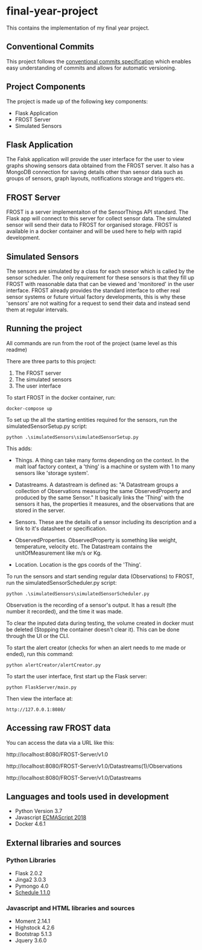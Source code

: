 # final-year-project

This contains the implementation of my final year project.

## Conventional Commits

This project follows the [conventional commits specification](https://www.conventionalcommits.org/en/v1.0.0-beta.2/) which enables easy understanding of commits and allows for automatic versioning.

## Project Components

The project is made up of the following key components:

- Flask Application
- FROST Server
- Simulated Sensors

## Flask Application

The Falsk application will provide the user interface for the user to view graphs showing sensors data obtained from the FROST server. It also has a MongoDB connection for saving details other than sensor data such as groups of sensors, graph layouts, notifications storage and triggers etc.

## FROST Server

FROST is a server implementaiton of the SensorThings API standard. The Flask app will connect to this server for collect sensor data. The simulated sensor will send their data to FROST for organised storage. FROST is available in a docker container and will be used here to help with rapid development.

## Simulated Sensors

The sensors are simulated by a class for each snesor which is called by the sensor scheduler. The only requirement for these sensors is that they fill up FROST with reasonable data that can be viewed and 'monitored' in the user interface. FROST already provides the standard interface to other real sensor systems or future virtual factory developments, this is why these 'sensors' are not waiting for a request to send their data and instead send them at regular intervals.

## Running the project

All commands are run from the root of the project (same level as this readme)

There are three parts to this project:

1. The FROST server
2. The simulated sensors
3. The user interface

To start FROST in the docker container, run:

    docker-compose up

To set up the all the starting entities required for the sensors, run the simulatedSensorSetup.py script:

    python .\simulatedSensors\simulatedSensorSetup.py

This adds:

- Things. A thing can take many forms depending on the context. In the malt loaf factory context, a 'thing' is a machine or system with 1 to many sensors like 'storage system'.

- Datastreams. A datastream is defined as: "A Datastream groups a collection of Observations measuring the same ObservedProperty and produced by the same Sensor." It basically links the 'Thing' with the sensors it has, the properties it measures, and the observations that are stored in the server.

- Sensors. These are the details of a sensor including its description and a link to it's datasheet or specification.

- ObservedProperties. ObservedProperty is something like weight, temperature, velocity etc. The Datastream contains the unitOfMeasurement like m/s or Kg.

- Location. Location is the gps coords of the 'Thing'.

To run the sensors and start sending regular data (Observations) to FROST, run the simulatedSensorScheduler.py script:

    python .\simulatedSensors\simulatedSensorScheduler.py

Observation is the recording of a sensor's output. It has a result (the number it recorded), and the time it was made.

To clear the inputed data during testing, the volume created in docker must be deleted (Stopping the container doesn't clear it). This can be done through the UI or the CLI.

To start the alert creator (checks for when an alert needs to me made or ended), run this command:

    python alertCreator/alertCreator.py

To start the user interface, first start up the Flask server:

    python FlaskServer/main.py

Then view the interface at:

    http://127.0.0.1:8080/

## Accessing raw FROST data

You can access the data via a URL like this:

http://localhost:8080/FROST-Server/v1.0

http://localhost:8080/FROST-Server/v1.0/Datastreams(1)/Observations

http://localhost:8080/FROST-Server/v1.0/Datastreams

## Languages and tools used in development

- Python Version 3.7
- Javascript [ECMAScript 2018](https://www.w3schools.com/Js/js_2018.asp)
- Docker 4.6.1

## External libraries and sources

### Python Libraries

- Flask 2.0.2
- Jinga2 3.0.3
- Pymongo 4.0
- [Schedule 1.1.0](https://pypi.org/project/schedule/)

### Javascript and HTML libraries and sources

- Moment 2.14.1
- Highstock 4.2.6
- Bootstrap 5.1.3
- Jquery 3.6.0
